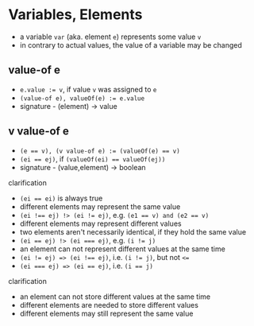 
<!-- ======================================================================= -->
# Variables, Elements

* a variable `var` (aka. element `e`) represents some value `v`
* in contrary to actual values, the value of a variable may be changed

<!-- ======================================================================= -->
## value-of e

* `e.value := v`, if value `v` was assigned to `e`
* `(value-of e), valueOf(e) := e.value`
* signature - (element) -> value

<!-- ======================================================================= -->
## v value-of e

* `(e == v), (v value-of e) := (valueOf(e) == v)`
* `(ei == ej)`, if `(valueOf(ei) == valueOf(ej))`
* signature - (value,element) -> boolean

clarification

* `(ei == ei)` is always true
* different elements may represent the same value
* `(ei !== ej) !> (ei != ej)`, e.g. `(e1 == v) and (e2 == v)`
* different elements may represent different values
* two elements aren't necessarily identical, if they hold the same value
* `(ei == ej) !> (ei === ej)`, e.g. `(i != j)`
* an element can not represent different values at the same time
* `(ei != ej) => (ei !== ej)`, i.e. `(i != j)`, but not `<=`
* `(ei === ej) => (ei == ej)`, i.e. `(i == j)`

clarification

* an element can not store different values at the same time
* different elements are needed to store different values
* different elements may still represent the same value
